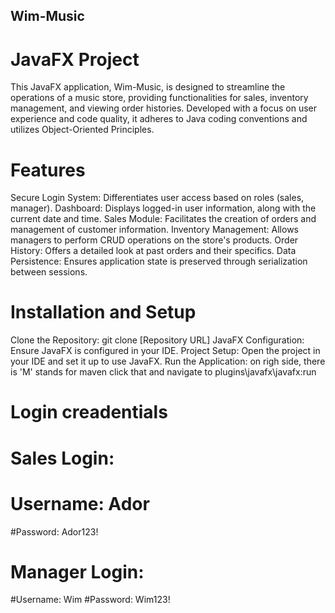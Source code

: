## Wim-Music
# JavaFX Project
This JavaFX application, Wim-Music, is designed to streamline the operations of a music store, providing functionalities for sales, inventory management, and viewing order histories. Developed with a focus on user experience and code quality, it adheres to Java coding conventions and utilizes Object-Oriented Principles.

# Features
Secure Login System: Differentiates user access based on roles (sales, manager).
Dashboard: Displays logged-in user information, along with the current date and time.
Sales Module: Facilitates the creation of orders and management of customer information.
Inventory Management: Allows managers to perform CRUD operations on the store's products.
Order History: Offers a detailed look at past orders and their specifics.
Data Persistence: Ensures application state is preserved through serialization between sessions.
# Installation and Setup
Clone the Repository: git clone [Repository URL]
JavaFX Configuration: Ensure JavaFX is configured in your IDE.
Project Setup: Open the project in your IDE and set it up to use JavaFX.
Run the Application: on righ side, there is 'M' stands for maven click that and navigate to plugins\javafx\javafx:run

# Login creadentials
# Sales Login:
# Username: Ador
#Password: Ador123!

# Manager Login:
#Username: Wim
#Password: Wim123!
